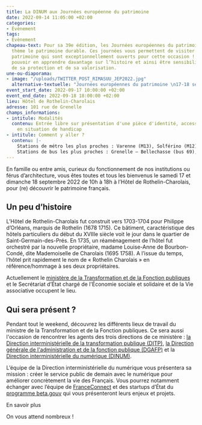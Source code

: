 ```yaml
---
title: La DINUM aux Journées européenne du patrimoine
date: 2022-09-14 11:05:00 +02:00
categories:
- Évènement
tags:
- Évènement
chapeau-text: Pour sa 39e édition, les Journées européennes du patrimoine ont pour
  thème le patrimoine durable. Ces journées vous permettent de visiter des lieux de
  patrimoine qui sont exceptionnellement ouverts pour cette occasion ! Vous allez
  pouvoir en apprendre davantage sur l’histoire et ainsi être sensibilisé à l’importance
  de sa protection et de sa valorisation.
une-ou-diaporama:
- image: "/uploads/TWITTER_POST_RIMASUU_JEP2022.jpg"
  alternative-textuelle: "Journées européennes du patrimoine \n17-18 septembre 2022"
event_start_date: 2022-09-17 10:00:00 +02:00
event_end_date: 2022-09-18 18:00:00 +02:00
lieu: Hôtel de Rothelin-Charolais
adresse: 101 rue de Grenelle
champs_informations:
- intitule: Modalités
  contenu: Entrée libre sur présentation d'une pièce d'identité, accessible aux personnes
    en situation de handicap
- intitule: Comment y aller ?
  contenu: |-
    Stations de métro les plus proches : Varenne (M13), Solférino (M12), Rue du Bac
    Stations de bus les plus proches : Grenelle – Bellechasse (bus 69), Rue du Bac – René Char (bus 68), Charlotte Perriand (bus 63, 68, 83, 84, 94), Vaneau – Babylone (bus 86)
---
```


En famille ou entre amis, curieux du fonctionnement de nos institutions ou férus d’architecture, vous êtes toutes et tous les bienvenus le samedi 17 et dimanche 18 septembre 2022 de 10h à 18h à l’Hôtel de Rothelin-Charolais, pour (re) découvrir le patrimoine français.

## Un peu d’histoire

L’Hôtel de Rothelin-Charolais fut construit vers 1703-1704 pour Philippe d’Orléans, marquis de Rothelin (1678 1715). Ce bâtiment, caractéristique des hôtels particuliers du début du XVIIIe siècle voit le jour dans le quartier de Saint-Germain-des-Prés. En 1735, un réaménagement de l’hôtel fut orchestré par la nouvelle propriétaire, madame Louise-Anne de Bourbon-Condé, dite Mademoiselle de Charolais (1695 1758). A l’issue du temps, l’hôtel prit rapidement le nom de « Rothelin Charolais » en référence/hommage à ses deux propriétaires.

Actuellement le [ministère de la Transformation et de la Fonction publiques](https://www.transformation.gouv.fr/) et le Secrétariat d’État chargé de l'Économie sociale et solidaire et de la Vie associative occupent le lieu.

## Qui sera présent ?

Pendant tout le weekend, découvrez les différents lieux de travail du ministre de la Transformation et de la Fonction publiques. Ce sera aussi l'occasion de rencontrer les agents des trois directions de ce ministère : [la Direction interministérielle de la transformation publique (DITP)](https://www.modernisation.gouv.fr/), [la Direction générale de l'administration et de la fonction publique (DGAFP)](https://www.fonction-publique.gouv.fr/fonction-publique-1088) et la [Direction interministérielle du numérique (DINUM)](https://www.numerique.gouv.fr/dinum/).

L’équipe de la Direction interministérielle du numérique vous présentera sa mission : créer le service public de demain avec le numérique pour améliorer concrètement la vie des Français. Vous pourrez notamment échanger avec l’équipe de [FranceConnect](https://franceconnect.gouv.fr/) et des startups d’État du [programme beta.gouv](https://beta.gouv.fr/) qui vous présenteront leurs enjeux et projets.

En savoir plus

On vous attend nombreux !